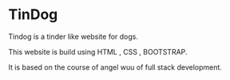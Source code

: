 # TinDog
Tindog is a tinder like website for dogs.

This website is build using HTML , CSS , BOOTSTRAP.

It is based on the course of angel wuu of full stack development.
